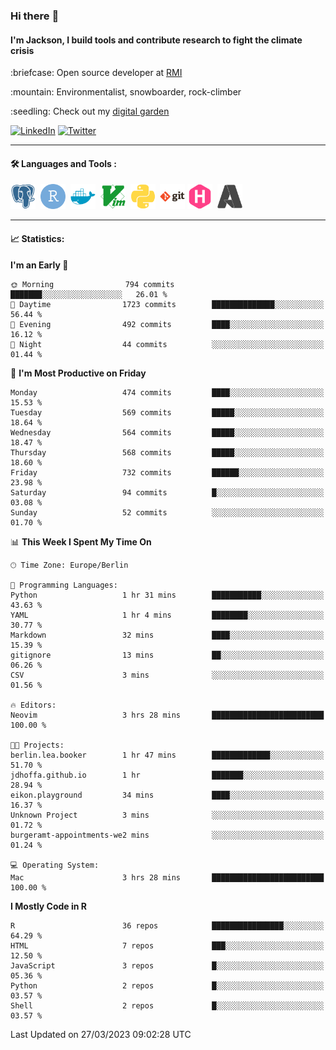 ### Hi there :wave:
#### I'm Jackson, I build tools and contribute research to fight the climate crisis
<p> :briefcase: Open source developer at <a href="https://rmi.org/" alt="RMI">RMI</a></p>
<p> :mountain: Environmentalist, snowboarder, rock-climber</p>
<p> :seedling: Check out my <a href="https://jdhoffa.github.io/" alt="digital garden">digital garden</a></p>

<p>
<a href="https://www.linkedin.com/in/jackson-hoffart/"><img src="https://img.shields.io/badge/LinkedIn-374B4A?logo=linkedin&logoColor=fff&style=flat-square" alt="LinkedIn"/></a>
<a href="https://twitter.com/jdhoffart"><img src="https://img.shields.io/badge/Twitter-75AADB?logo=twitter&logoColor=fff&style=flat-square" alt="Twitter"/></a>
</p>

---

#### :hammer_and_wrench: Languages and Tools :
<div>
 <img src="https://github.com/devicons/devicon/blob/master/icons/postgresql/postgresql-plain.svg" title="postgresql" **alt="postgresql" width="40" height="40"/>&nbsp;
 <img src="https://github.com/devicons/devicon/blob/master/icons/rstudio/rstudio-plain.svg" title="rstudio" **alt="RStudio" width="40" height="40"/>&nbsp;
 <img src="https://github.com/devicons/devicon/blob/master/icons/docker/docker-plain.svg" title="docker" **alt="docker" width="40" height="40"/>&nbsp;
 <img src="https://github.com/devicons/devicon/blob/master/icons/vim/vim-plain.svg" title="vim" **alt="vim" width="40" height="40"/>&nbsp;
 <img src="https://github.com/devicons/devicon/blob/master/icons/python/python-plain.svg" title="python" **alt="python" width="40" height="40"/>&nbsp; 
 <img src="https://github.com/devicons/devicon/blob/master/icons/git/git-original-wordmark.svg" title="git" **alt="git" width="40" height="40"/>
 <img src="https://github.com/devicons/devicon/blob/master/icons/hugo/hugo-plain.svg" title="hugo" **alt="hugo" width="40" height="40"/>&nbsp;
 <img src="https://github.com/devicons/devicon/blob/master/icons/azure/azure-plain.svg" title="azure" **alt="azure" width="40" height="40"/>&nbsp;
</div>

---

#### :chart_with_upwards_trend: Statistics:

 
<!--START_SECTION:waka-->
**I'm an Early 🐤** 

```text
🌞 Morning                794 commits         ███████░░░░░░░░░░░░░░░░░░   26.01 % 
🌆 Daytime                1723 commits        ██████████████░░░░░░░░░░░   56.44 % 
🌃 Evening                492 commits         ████░░░░░░░░░░░░░░░░░░░░░   16.12 % 
🌙 Night                  44 commits          ░░░░░░░░░░░░░░░░░░░░░░░░░   01.44 % 
```
📅 **I'm Most Productive on Friday** 

```text
Monday                   474 commits         ████░░░░░░░░░░░░░░░░░░░░░   15.53 % 
Tuesday                  569 commits         █████░░░░░░░░░░░░░░░░░░░░   18.64 % 
Wednesday                564 commits         █████░░░░░░░░░░░░░░░░░░░░   18.47 % 
Thursday                 568 commits         █████░░░░░░░░░░░░░░░░░░░░   18.60 % 
Friday                   732 commits         ██████░░░░░░░░░░░░░░░░░░░   23.98 % 
Saturday                 94 commits          █░░░░░░░░░░░░░░░░░░░░░░░░   03.08 % 
Sunday                   52 commits          ░░░░░░░░░░░░░░░░░░░░░░░░░   01.70 % 
```


📊 **This Week I Spent My Time On** 

```text
🕑︎ Time Zone: Europe/Berlin

💬 Programming Languages: 
Python                   1 hr 31 mins        ███████████░░░░░░░░░░░░░░   43.63 % 
YAML                     1 hr 4 mins         ████████░░░░░░░░░░░░░░░░░   30.77 % 
Markdown                 32 mins             ████░░░░░░░░░░░░░░░░░░░░░   15.39 % 
gitignore                13 mins             ██░░░░░░░░░░░░░░░░░░░░░░░   06.26 % 
CSV                      3 mins              ░░░░░░░░░░░░░░░░░░░░░░░░░   01.56 % 

🔥 Editors: 
Neovim                   3 hrs 28 mins       █████████████████████████   100.00 % 

🐱‍💻 Projects: 
berlin.lea.booker        1 hr 47 mins        █████████████░░░░░░░░░░░░   51.70 % 
jdhoffa.github.io        1 hr                ███████░░░░░░░░░░░░░░░░░░   28.94 % 
eikon.playground         34 mins             ████░░░░░░░░░░░░░░░░░░░░░   16.37 % 
Unknown Project          3 mins              ░░░░░░░░░░░░░░░░░░░░░░░░░   01.72 % 
burgeramt-appointments-we2 mins              ░░░░░░░░░░░░░░░░░░░░░░░░░   01.24 % 

💻 Operating System: 
Mac                      3 hrs 28 mins       █████████████████████████   100.00 % 
```

**I Mostly Code in R** 

```text
R                        36 repos            ████████████████░░░░░░░░░   64.29 % 
HTML                     7 repos             ███░░░░░░░░░░░░░░░░░░░░░░   12.50 % 
JavaScript               3 repos             █░░░░░░░░░░░░░░░░░░░░░░░░   05.36 % 
Python                   2 repos             █░░░░░░░░░░░░░░░░░░░░░░░░   03.57 % 
Shell                    2 repos             █░░░░░░░░░░░░░░░░░░░░░░░░   03.57 % 
```




 Last Updated on 27/03/2023 09:02:28 UTC
<!--END_SECTION:waka-->
